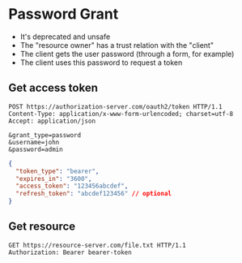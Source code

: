 # Password Grant

- It's deprecated and unsafe
- The "resource owner" has a trust relation with the "client"
- The client gets the user password (through a form, for example)
- The client uses this password to request a token

## Get access token

```http
POST https://authorization-server.com/oauth2/token HTTP/1.1
Content-Type: application/x-www-form-urlencoded; charset=utf-8
Accept: application/json

&grant_type=password
&username=john
&password=admin
```

```json
{
  "token_type": "bearer",
  "expires_in": "3600",
  "access_token": "123456abcdef",
  "refresh_token": "abcdef123456" // optional
}
```

## Get resource

```http
GET https://resource-server.com/file.txt HTTP/1.1
Authorization: Bearer bearer-token
```
